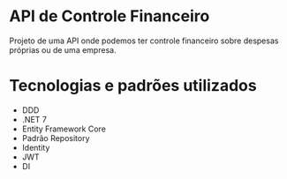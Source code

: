 # API de Controle Financeiro

Projeto de uma API onde podemos ter controle financeiro sobre despesas próprias ou de uma empresa.


# Tecnologias e padrões utilizados
- DDD
- .NET 7
- Entity Framework Core
- Padrão Repository
- Identity
- JWT
- DI
